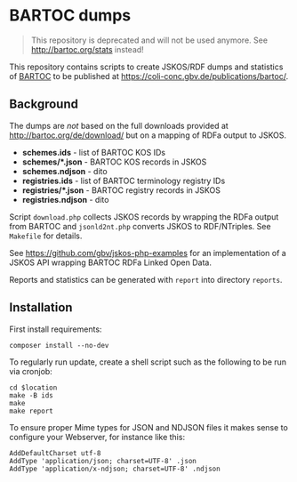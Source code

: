 # BARTOC dumps

> This repository is deprecated and will not be used anymore. See http://bartoc.org/stats instead!

This repository contains scripts to create JSKOS/RDF dumps and statistics of
[BARTOC](http://bartoc.org/) to be published at
<https://coli-conc.gbv.de/publications/bartoc/>.

## Background

The dumps are *not* based on the full downloads provided at
<http://bartoc.org/de/download/> but on a mapping of RDFa output to JSKOS.

* **schemes.ids** - list of BARTOC KOS IDs
* **schemes/\*.json** - BARTOC KOS records in JSKOS
* **schemes.ndjson** - dito
* **registries.ids** - list of BARTOC terminology registry IDs
* **registries/\*.json** - BARTOC registry records in JSKOS
* **registries.ndjson** - dito

Script `download.php` collects JSKOS records by wrapping the RDFa output from
BARTOC and `jsonld2nt.php` converts JSKOS to RDF/NTriples. See `Makefile` for
details. 

See <https://github.com/gbv/jskos-php-examples> for an implementation of a JSKOS
API wrapping BARTOC RDFa Linked Open Data.

Reports and statistics can be generated with `report` into directory `reports`.

## Installation

First install requirements:

    composer install --no-dev

To regularly run update, create a shell script such as the following to be run
via cronjob: 

    cd $location
    make -B ids
    make
    make report

To ensure proper Mime types for JSON and NDJSON files it makes sense to
configure your Webserver, for instance like this:

    AddDefaultCharset utf-8
    AddType 'application/json; charset=UTF-8' .json
    AddType 'application/x-ndjson; charset=UTF-8' .ndjson

